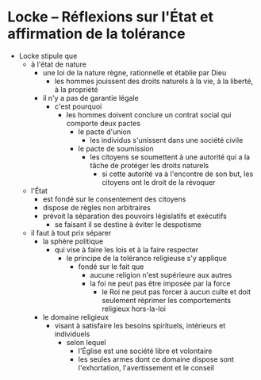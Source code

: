 # Locke – Réflexions sur l'État et affirmation de la tolérance

- Locke stipule que
  - à l'état de nature
    - une loi de la nature règne, rationnelle et établie par Dieu
      - les hommes jouissent des droits naturels à la vie, à la liberté, à la propriété
    - il n'y a pas de garantie légale
      - c'est pourquoi
        - les hommes doivent conclure un contrat social qui comporte deux pactes
          - le pacte d'union
            - les individus s'unissent dans une société civile
          - le pacte de soumission
            - les citoyens se soumettent à une autorité qui a la tâche de protéger les droits naturels
              - si cette autorité va à l'encontre de son but, les citoyens ont le droit de la révoquer
  - l'État
    - est fondé sur le consentement des citoyens
    - dispose de règles non arbitraires
    - prévoit la séparation des pouvoirs législatifs et exécutifs
      - se faisant il se destine à éviter le despotisme
  - il faut à tout prix séparer
    - la sphère politique
      - qui vise à faire les lois et à la faire respecter
        - le principe de la tolérance religieuse s'y applique
          - fondé sur le fait que
            - aucune religion n'est supérieure aux autres
            - la foi ne peut pas être imposée par la force
              - le Roi ne peut pas forcer à aucun culte et doit seulement réprimer les comportements religieux hors-la-loi
    - le domaine religieux
      - visant à satisfaire les besoins spirituels, intérieurs et individuels
        - selon lequel
          - l'Église est une société libre et volontaire
          - les seules armes dont ce domaine dispose sont l'exhortation, l'avertissement et le conseil
